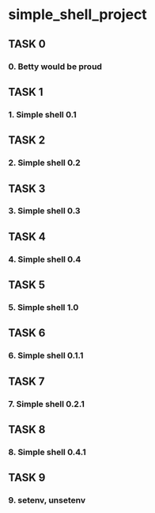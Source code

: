 # simple_shell_project


## TASK 0
### 0. Betty would be proud

## TASK 1
### 1. Simple shell 0.1

##  TASK 2
### 2. Simple shell 0.2

## TASK 3
### 3. Simple shell 0.3

## TASK 4
### 4. Simple shell 0.4

## TASK 5
### 5. Simple shell 1.0

## TASK 6
### 6. Simple shell 0.1.1

## TASK 7
### 7. Simple shell 0.2.1

## TASK 8
### 8. Simple shell 0.4.1

## TASK 9
### 9. setenv, unsetenv

